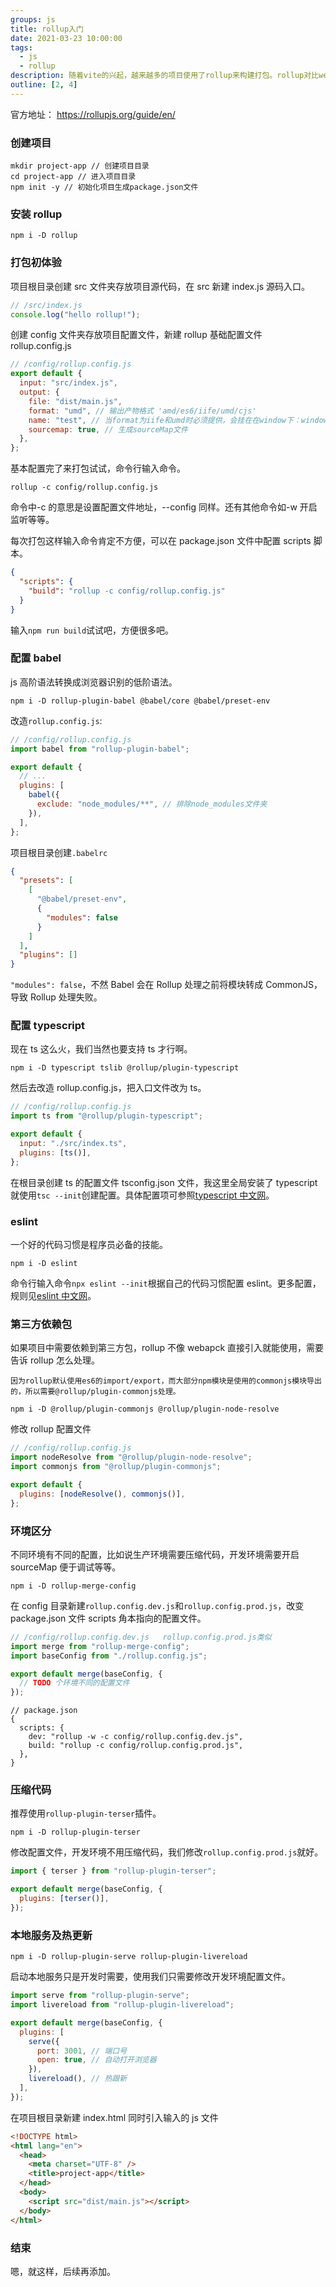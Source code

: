 ```yaml
---
groups: js
title: rollup入门
date: 2021-03-23 10:00:00
tags:
  - js
  - rollup
description: 随着vite的兴起，越来越多的项目使用了rollup来构建打包。rollup对比webpack的优势就是配置简单，打包产物体积更小，接下来给大家介绍rollup的基本使用。
outline: [2, 4]
---
```


官方地址： <https://rollupjs.org/guide/en/>

### 创建项目

```shell
mkdir project-app // 创建项目目录
cd project-app // 进入项目目录
npm init -y // 初始化项目生成package.json文件
```

### 安装 rollup

```shell
npm i -D rollup
```

### 打包初体验

项目根目录创建 src 文件夹存放项目源代码，在 src 新建 index.js 源码入口。

```javascript
// /src/index.js
console.log("hello rollup!");
```

创建 config 文件夹存放项目配置文件，新建 rollup 基础配置文件 rollup.config.js

```javascript
// /config/rollup.config.js
export default {
  input: "src/index.js",
  output: {
    file: "dist/main.js",
    format: "umd", // 输出产物格式 'amd/es6/iife/umd/cjs'
    name: "test", // 当format为iife和umd时必须提供，会挂在在window下：window.test=...
    sourcemap: true, // 生成sourceMap文件
  },
};
```

基本配置完了来打包试试，命令行输入命令。

```shell
rollup -c config/rollup.config.js
```

命令中-c 的意思是设置配置文件地址，--config 同样。还有其他命令如-w 开启监听等等。

每次打包这样输入命令肯定不方便，可以在 package.json 文件中配置 scripts 脚本。

```json
{
  "scripts": {
    "build": "rollup -c config/rollup.config.js"
  }
}
```

输入`npm run build`试试吧，方便很多吧。

### 配置 babel

js 高阶语法转换成浏览器识别的低阶语法。

    npm i -D rollup-plugin-babel @babel/core @babel/preset-env

改造`rollup.config.js`:

```javascript
// /config/rollup.config.js
import babel from "rollup-plugin-babel";

export default {
  // ...
  plugins: [
    babel({
      exclude: "node_modules/**", // 排除node_modules文件夹
    }),
  ],
};
```

项目根目录创建`.babelrc`

```json
{
  "presets": [
    [
      "@babel/preset-env",
      {
        "modules": false
      }
    ]
  ],
  "plugins": []
}
```

`"modules": false`，不然 Babel 会在 Rollup 处理之前将模块转成 CommonJS，导致 Rollup 处理失败。

### 配置 typescript

现在 ts 这么火，我们当然也要支持 ts 才行啊。

```shell
npm i -D typescript tslib @rollup/plugin-typescript
```

然后去改造 rollup.config.js，把入口文件改为 ts。

```javascript
// /config/rollup.config.js
import ts from "@rollup/plugin-typescript";

export default {
  input: "./src/index.ts",
  plugins: [ts()],
};
```

在根目录创建 ts 的配置文件 tsconfig.json 文件，我这里全局安装了 typescript 就使用`tsc --init`创建配置。具体配置项可参照[typescript 中文网](https://www.tslang.cn/)。

### eslint

一个好的代码习惯是程序员必备的技能。

```shell
npm i -D eslint
```

命令行输入命令`npx eslint --init`根据自己的代码习惯配置 eslint。更多配置，规则见[eslint 中文网](https://eslint.bootcss.com/)。

### 第三方依赖包

如果项目中需要依赖到第三方包，rollup 不像 webapck 直接引入就能使用，需要告诉 rollup 怎么处理。

    因为rollup默认使用es6的import/export，而大部分npm模块是使用的commonjs模块导出的，所以需要@rollup/plugin-commonjs处理。

```shell
npm i -D @rollup/plugin-commonjs @rollup/plugin-node-resolve
```

修改 rollup 配置文件

```javascript
// /config/rollup.config.js
import nodeResolve from "@rollup/plugin-node-resolve";
import commonjs from "@rollup/plugin-commonjs";

export default {
  plugins: [nodeResolve(), commonjs()],
};
```

### 环境区分

不同环境有不同的配置，比如说生产环境需要压缩代码，开发环境需要开启 sourceMap 便于调试等等。

```shell
npm i -D rollup-merge-config
```

在 config 目录新建`rollup.config.dev.js`和`rollup.config.prod.js`，改变 package.json 文件 scripts 角本指向的配置文件。

```javascript
// /config/rollup.config.dev.js   rollup.config.prod.js类似
import merge from "rollup-merge-config";
import baseConfig from "./rollup.config.js";

export default merge(baseConfig, {
  // TODO 个环境不同的配置文件
});
```

```json5
// package.json
{
  scripts: {
    dev: "rollup -w -c config/rollup.config.dev.js",
    build: "rollup -c config/rollup.config.prod.js",
  },
}
```

### 压缩代码

推荐使用`rollup-plugin-terser`插件。

```shell
npm i -D rollup-plugin-terser
```

修改配置文件，开发环境不用压缩代码，我们修改`rollup.config.prod.js`就好。

```javascript
import { terser } from "rollup-plugin-terser";

export default merge(baseConfig, {
  plugins: [terser()],
});
```

### 本地服务及热更新

```shell
npm i -D rollup-plugin-serve rollup-plugin-livereload
```

启动本地服务只是开发时需要，使用我们只需要修改开发环境配置文件。

```javascript
import serve from "rollup-plugin-serve";
import livereload from "rollup-plugin-livereload";

export default merge(baseConfig, {
  plugins: [
    serve({
      port: 3001, // 端口号
      open: true, // 自动打开浏览器
    }),
    livereload(), // 热跟新
  ],
});
```

在项目根目录新建 index.html 同时引入输入的 js 文件

```html
<!DOCTYPE html>
<html lang="en">
  <head>
    <meta charset="UTF-8" />
    <title>project-app</title>
  </head>
  <body>
    <script src="dist/main.js"></script>
  </body>
</html>
```

### 结束

嗯，就这样，后续再添加。
